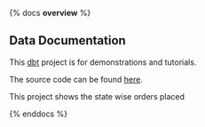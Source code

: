 {% docs __overview__ %}

## Data Documentation 

This [dbt](https://www.getdbt.com/) project is for demonstrations and tutorials.

The source code can be found [here](https://github.com/priyam0803/test.git).

This project shows the state wise orders placed 

{% enddocs %}
